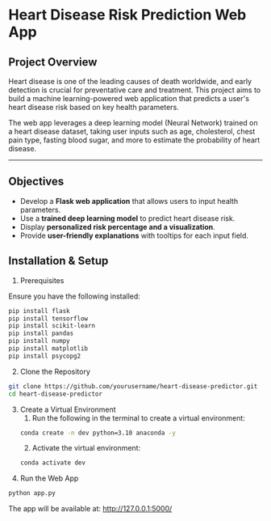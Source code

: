 #  Heart Disease Risk Prediction Web App

##  Project Overview
Heart disease is one of the leading causes of death worldwide, and early detection is crucial for preventative care and treatment. This project aims to build a machine learning-powered web application that predicts a user's heart disease risk based on key health parameters.

The web app leverages a deep learning model (Neural Network) trained on a heart disease dataset, taking user inputs such as age, cholesterol, chest pain type, fasting blood sugar, and more to estimate the probability of heart disease.

---

 ##  Objectives
- Develop a **Flask web application** that allows users to input health parameters.
- Use a **trained deep learning model** to predict heart disease risk.
- Display **personalized risk percentage and a visualization**.
- Provide **user-friendly explanations** with tooltips for each input field.

##  Installation & Setup
 1. Prerequisites
 
Ensure you have the following installed:

```bash
pip install flask
pip install tensorflow
pip install scikit-learn
pip install pandas
pip install numpy
pip install matplotlib
pip install psycopg2
```

 2. Clone the Repository

```sh
git clone https://github.com/yourusername/heart-disease-predictor.git
cd heart-disease-predictor
```
3. Create a Virtual Environment
    1. Run the following in the terminal to create a virtual environment:
   ```bash
   conda create -n dev python=3.10 anaconda -y
   ```
    2. Activate the virtual environment:
     ```bash
     conda activate dev
     ```
4. Run the Web App

```bash
python app.py
```

The app will be available at: http://127.0.0.1:5000/